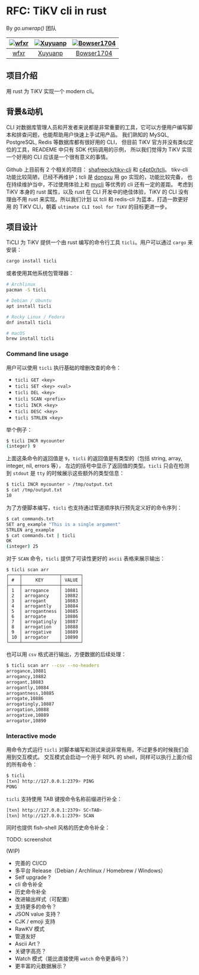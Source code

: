 # RFC: TiKV cli in rust

By *go.unwrap()* 团队

| [![wfxr](https://avatars1.githubusercontent.com/u/6105425?s=72)](https://github.com/wfxr) | [![Xuyuanp](https://avatars.githubusercontent.com/u/2245664?s=72)](https://github.com/xuyuanp) | [![Bowser1704](https://avatars.githubusercontent.com/u/43539191?s=72)](https://github.com/Bowser1704) |
| :---:                                                                                     | :---:                                                                                          | :---:                                                                                                 |
| [wfxr](https://github.com/wfxr)                                                           | [Xuyuanp](https://github.com/xuyuanp)                                                          | [Bowser1704](https://github.com/Bowser1704)                                                           |

## 项目介绍

用 rust 为 TiKV 实现一个 modern cli。

## 背景&动机

CLI 对数据库管理人员和开发者来说都是非常重要的工具，它可以方便用户编写脚本和排查问题，也能帮助用户快速上手试用产品。
我们熟知的 MySQL, PostgreSQL, Redis 等数据库都有很好用的 CLI，
但目前 TiKV 官方并没有类似定位的工具，READEME 中只有 SDK 代码调用的示例，
所以我们觉得为 TiKV 实现一个好用的 CLI 应该是一个很有意义的事情。

Github 上目前有 2 个相关的项目：
[shafreeck/tikv-cli](https://github.com/shafreeck/tikv-cli) 和 [c4pt0r/tcli](https://github.com/c4pt0r/tcli)。
tikv-cli 功能比较简陋，已经不再维护；tcli 是 [dongxu](https://github.com/c4pt0r) 用 go 实现的，功能比较完备，
也在持续维护当中，不过使用体验上和 [mycli](https://github.com/dbcli/mycli) 等优秀的 cli 还有一定的差距。
考虑到 TiKV 本身的 rust 属性，以及 rust 在 CLI 开发中的绝佳体验，TiKV 的 CLI 没有理由不用 rust 来实现。所以我们计划
以 tcli 和 redis-cli 为蓝本，打造一款更好用 的 TiKV CLI，朝着 `ultimate CLI tool for TiKV` 的目标更进一步。

## 项目设计

TiCLI 为 TiKV 提供一个由 rust 编写的命令行工具 `ticli`。用户可以通过 `cargo` 来安装：

```sh
cargo install ticli
```

或者使用其他系统包管理器：

```sh
# Archlinux
pacman -S ticli

# Debian / Ubuntu
apt install ticli

# Rocky Linux / Fedora
dnf install ticli

# macOS
brew install ticli
```

### Command line usage

用户可以使用 `ticli` 执行基础的增删改查的命令：

- `ticli GET <key>`
- `ticli SET <key> <val>`
- `ticli DEL <key>`
- `ticli SCAN <prefix>`
- `ticli INCR <key>`
- `ticli DESC <key>`
- `ticli STRLEN <key>`

举个例子：

```sh
$ ticli INCR mycounter
(integer) 9
```

上面这条命令的返回值是 `9`，`ticli` 的返回值是有类型的（包括 string, array, integer, nil, errors 等），
左边的括号中显示了返回值的类型。`ticli` 只会在检测到 `stdout` 是 `tty` 的时候展示这些额外的类型信息：

```sh
$ ticli INCR mycounter > /tmp/output.txt
$ cat /tmp/output.txt
10
```

为了方便脚本编写，`ticli` 也支持通过管道顺序执行预先定义好的命令序列：

```sh
$ cat commands.txt
SET arg_example "This is a single argument"
STRLEN arg_example
$ cat commands.txt | ticli
OK
(integer) 25
```

对于 `SCAN` 命令，`ticli` 提供了可读性更好的 `ascii` 表格来展示输出：

```
$ ticli scan arr
┌────┬──────────────┬───────┐
│ #  │     KEY      │ VALUE │
├────┼──────────────┼───────┤
│ 1  │ arrogance    │ 10881 │
│ 2  │ arrogancy    │ 10882 │
│ 3  │ arrogant     │ 10883 │
│ 4  │ arrogantly   │ 10884 │
│ 5  │ arrogantness │ 10885 │
│ 6  │ arrogate     │ 10886 │
│ 7  │ arrogatingly │ 10887 │
│ 8  │ arrogation   │ 10888 │
│ 9  │ arrogative   │ 10889 │
│ 10 │ arrogator    │ 10890 │
└────┴──────────────┴───────┘
```

也可以用 `csv` 格式进行输出，方便数据的后续处理：
```sh
$ ticli scan arr --csv --no-headers
arrogance,10881
arrogancy,10882
arrogant,10883
arrogantly,10884
arrogantness,10885
arrogate,10886
arrogatingly,10887
arrogation,10888
arrogative,10889
arrogator,10890
```

### Interactive mode

用命令方式运行 `ticli` 对脚本编写和测试来说非常有用，不过更多的时候我们会用到交互模式。
交互模式会启动一个用于 REPL 的 shell，同样可以执行上面介绍的所有命令：

```sh
$ ticli
[txn] http://127.0.0.1:2379> PING
PONG
```

`ticli` 支持使用 TAB 键按命令名称前缀进行补全：

```sh
[txn] http://127.0.0.1:2379> SC<TAB>
[txn] http://127.0.0.1:2379> SCAN
```

同时也提供 fish-shell 风格的历史命令补全：

TODO: screenshot

(WIP)

- 完善的 CI/CD
- 多平台 Release（Debian / Archlinux / Homebrew / Windows）
- Self upgrade ?
- cli 命令补全
- 历史命令补全
- 改进输出样式（可配置）
- 支持更多的命令？
- JSON value 支持？
- CJK / emoji 支持
- RawKV 模式
- 管道友好
- Ascii Art？
- 关键字高亮？
- Watch 模式（能比直接使用 `watch` 命令更香吗？）
- 更丰富的元数据展示？
